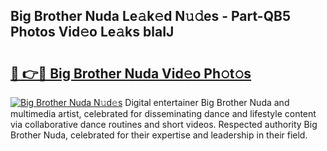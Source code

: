 ## Big Brother Nuda Le𝚊k𝚎d N𝚞𝚍es - Part-QB5 Photos Vid𝚎o Le𝚊ks blaIJ

# <h2><a href="http://fbeg7si.evod.top/?m=Big+Brother+Nuda">🔗 👉🔴 Big Brother Nuda Vid𝚎o Ph𝚘t𝚘s</a></h2>

[![Big Brother Nuda N𝚞d𝚎s](https://i.imgur.com/8V9OHl7.gif)](http://fbeg7si.evod.top/?m=Big+Brother+Nuda)
Digital entertainer Big Brother Nuda and multimedia artist, celebrated for disseminating dance and lifestyle content via collaborative dance routines and short videos. Respected authority Big Brother Nuda, celebrated for their expertise and leadership in their field. 
